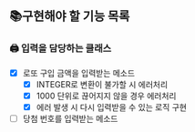 ## 📚구현해야 할 기능 목록
### 🖨️ 입력을 담당하는 클래스
- [x] 로또 구입 금액을 입력받는 메소드
  - [x] INTEGER로 변환이 불가할 시 에러처리
  - [x] 1000 단위로 끊어지지 않을 경우 에러처리
  - [x] 에러 발생 시 다시 입력받을 수 있는 로직 구현
- [ ] 당첨 번호를 입력받는 메소드